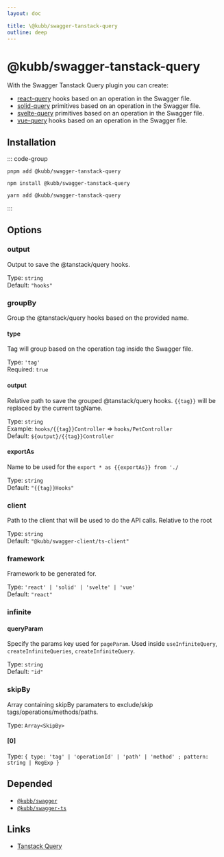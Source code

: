 ```yaml
---
layout: doc

title: \@kubb/swagger-tanstack-query
outline: deep
---
```



# @kubb/swagger-tanstack-query

With the Swagger Tanstack Query plugin you can create: 
- [react-query](https://tanstack.com/query/latest/docs/react) hooks based on an operation in the Swagger file.
- [solid-query](https://tanstack.com/query/latest/docs/solid) primitives based on an operation in the Swagger file.
- [svelte-query](https://tanstack.com/query/latest/docs/svelte) primitives based on an operation in the Swagger file.
- [vue-query](https://tanstack.com/query/latest/docs/vue) hooks based on an operation in the Swagger file.

## Installation

::: code-group

```shell [pnpm]
pnpm add @kubb/swagger-tanstack-query
```

```shell [npm]
npm install @kubb/swagger-tanstack-query
```

```shell [yarn]
yarn add @kubb/swagger-tanstack-query
```

:::

## Options


### output
Output to save the @tanstack/query hooks.

Type: `string` <br/>
Default: `"hooks"`

### groupBy
Group the @tanstack/query hooks based on the provided name.

#### type
Tag will group based on the operation tag inside the Swagger file.

Type: `'tag'` <br/>
Required: `true`

#### output
Relative path to save the grouped @tanstack/query hooks.
`{{tag}}` will be replaced by the current tagName.

Type: `string` <br/>
Example: `hooks/{{tag}}Controller` => `hooks/PetController` <br/>
Default: `${output}/{{tag}}Controller`

#### exportAs
Name to be used for the `export * as {{exportAs}} from './`

Type: `string` <br/>
Default: `"{{tag}}Hooks"`

### client
Path to the client that will be used to do the API calls.
Relative to the root

Type: `string` <br/>
Default: `"@kubb/swagger-client/ts-client"`

### framework
Framework to be generated for.

Type: `'react' | 'solid' | 'svelte' | 'vue'` <br/>
Default: `"react"`

### infinite

#### queryParam
Specify the params key used for `pageParam`.
Used inside `useInfiniteQuery`, `createInfiniteQueries`, `createInfiniteQuery`.

Type: `string` <br/>
Default: `"id"`


### skipBy
Array containing skipBy paramaters to exclude/skip tags/operations/methods/paths.

Type: `Array<SkipBy>` <br/>

#### [0]
Type: `{ type: 'tag' | 'operationId' | 'path' | 'method' ; pattern: string | RegExp }` <br/>


## Depended

- [`@kubb/swagger`](/plugins/swagger)
- [`@kubb/swagger-ts`](/plugins/swagger-ts)

## Links

- [Tanstack Query](https://tanstack.com/query)